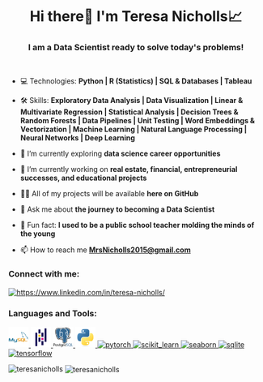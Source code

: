 <h1 align="center">Hi there👀 I'm Teresa Nicholls📈</h1>
<h3 align="center">I am a Data Scientist ready to solve today's problems!</h3>
<br>

-  💻 Technologies: **Python | R (Statistics) | SQL & Databases | Tableau**

- 🛠 Skills: **Exploratory Data Analysis | Data Visualization | Linear & Multivariate Regression | Statistical Analysis | Decision Trees & Random Forests | Data Pipelines | Unit Testing | Word Embeddings & Vectorization | Machine Learning | Natural Language Processing | Neural Networks | Deep Learning**

- 🌱 I’m currently exploring **data science career opportunities**

- 🔭 I’m currently working on **real estate, financial, entrepreneurial successes, and educational projects**

- 👨‍💻 All of my projects will be available **here on GitHub**

- 💬 Ask me about **the journey to becoming a Data Scientist**

- 🎨 Fun fact: **I used to be a public school teacher molding the minds of the young**

- 📫 How to reach me **MrsNicholls2015@gmail.com**

<h3 align="left">Connect with me:</h3>
<p align="left">
<a href="https://www.linkedin.com/in/teresa-nicholls/" target="blank"><img align="center" src="https://raw.githubusercontent.com/rahuldkjain/github-profile-readme-generator/master/src/images/icons/Social/linked-in-alt.svg" alt="https://www.linkedin.com/in/teresa-nicholls/" height="30" width="40" /></a>
</p>

<h3 align="left">Languages and Tools:</h3>
</a> <a href="https://www.mysql.com/" target="_blank" rel="noreferrer"> <img src="https://raw.githubusercontent.com/devicons/devicon/master/icons/mysql/mysql-original-wordmark.svg" alt="mysql" width="40" height="40"/> </a> <a href="https://pandas.pydata.org/" target="_blank" rel="noreferrer"> <img src="https://raw.githubusercontent.com/devicons/devicon/2ae2a900d2f041da66e950e4d48052658d850630/icons/pandas/pandas-original.svg" alt="pandas" width="40" height="40"/> </a> <a href="https://www.postgresql.org" target="_blank" rel="noreferrer"> <img src="https://raw.githubusercontent.com/devicons/devicon/master/icons/postgresql/postgresql-original-wordmark.svg" alt="postgresql" width="40" height="40"/> </a> <a href="https://www.python.org" target="_blank" rel="noreferrer"> <img src="https://raw.githubusercontent.com/devicons/devicon/master/icons/python/python-original.svg" alt="python" width="40" height="40"/> </a> <a href="https://pytorch.org/" target="_blank" rel="noreferrer"> <img src="https://www.vectorlogo.zone/logos/pytorch/pytorch-icon.svg" alt="pytorch" width="40" height="40"/> </a> <a href="https://scikit-learn.org/" target="_blank" rel="noreferrer"> <img src="https://upload.wikimedia.org/wikipedia/commons/0/05/Scikit_learn_logo_small.svg" alt="scikit_learn" width="40" height="40"/> </a> <a href="https://seaborn.pydata.org/" target="_blank" rel="noreferrer"> <img src="https://seaborn.pydata.org/_images/logo-mark-lightbg.svg" alt="seaborn" width="40" height="40"/> </a> <a href="https://www.sqlite.org/" target="_blank" rel="noreferrer"> <img src="https://www.vectorlogo.zone/logos/sqlite/sqlite-icon.svg" alt="sqlite" width="40" height="40"/> </a> <a href="https://www.tensorflow.org" target="_blank" rel="noreferrer"> <img src="https://www.vectorlogo.zone/logos/tensorflow/tensorflow-icon.svg" alt="tensorflow" width="40" height="40"/> </a> </p>

<p><img align="left" src="https://github-readme-stats.vercel.app/api/top-langs?username=teresanicholls&show_icons=true&locale=en&layout=compact" alt="teresanicholls" /></p>

<p>&nbsp;<img align="center" src="https://github-readme-stats.vercel.app/api?username=teresanicholls&show_icons=true&locale=en" alt="teresanicholls" /></p>
